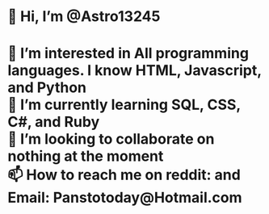 <h1>👋 Hi, I’m @Astro13245<h1>
<p>👀 I’m interested in All programming languages. I know HTML, Javascript, and Python<br>
🌱 I’m currently learning SQL, CSS, C#, and Ruby<br>
💞️ I’m looking to collaborate on nothing at the moment<br>
  📫 How to reach me on <b>reddit: <a href:"https://www.reddit.com/user/Endl4ss_"u/Endl4ss_</a></b> and <b>Email: Panstotoday@Hotmail.com</b></p>

<!---
Astro13245/Astro13245 is a ✨ special ✨ repository because its `README.md` (this file) appears on your GitHub profile.
You can click the Preview link to take a look at your changes.
--->
